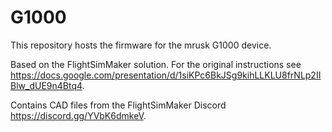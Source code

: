 # G1000 

This repository hosts the firmware for the mrusk G1000 device. 

Based on the FlightSimMaker solution. For the original instructions see https://docs.google.com/presentation/d/1siKPc6BkJSg9kihLLKLU8frNLp2IIBlw_dUE9n4Btq4. 

Contains CAD files from the FlightSimMaker Discord https://discord.gg/YVbK6dmkeV.
